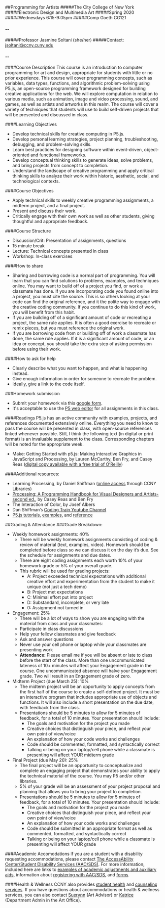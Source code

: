 ##Programming for Artists
#####The City College of New York
#####Electronic Design and Multimedia Art
#####Spring 2020
#####Wednesdays 6:15-9:05pm 
#####Comp Goeth CG121
#### --

#####Professor Jasmine Soltani (she/her)
#####Contact: jsoltani@ccny.cuny.edu
#### --

####Course Description
This course is an introduction to computer programming for art and design, appropriate for students with little or no prior experience. This course will cover programming concepts, such as variables, data types, functions, and algorithmic problem-solving using P5.js, an open-source programming framework designed for building creative applications for the web. We will explore computation in relation to various media, such as animation, image and video processing, sound, and games, as well as artists and artworks in this realm. The course will cover a variety of techniques that students will use to build self-driven projects that will be presented and discussed in class.

####Learning Objectives
* Develop technical skills for creative computing in P5.js.
* Develop personal learning strategies, project planning, troubleshooting, debugging, and problem-solving skills.
* Learn best practices for designing software within event-driven, object-oriented and functional frameworks.
* Develop conceptual thinking skills to generate ideas, solve problems, and bring projects from concept to completion.
* Understand the landscape of creative programming and apply critical thinking skills to analyze their work within historic, aesthetic, social, and technological contexts.

####Course Objectives
* Apply technical skills to weekly creative programming assignments, a midterm project, and a final project.
* Present and discuss their work. 
* Critically engage with their own work as well as other students, giving thoughtful and appropriate feedback.

####Course Structure 
* Discussion/Crit: Presentation of assignments, questions
* 15 minute break
* Lecture: Technical concepts presented in class
* Workshop: In-class exercises

####How to share 
* Sharing and borrowing code is a normal part of programming. You will learn that you can find solutions to problems, examples, and techniques online. You may want to build off of a project you find, or work a classmate has done. 
If you are incorporating code you found online into a project, you must cite the source. This is so others looking at your code can find the original reference, and it the polite way to engage with the creative coding community. If you continue to do this kind of work, you will benefit from this habit.
* If you are building off of a significant amount of code or recreating a project, the same rule applies. It is often a good exercise to recreate or remix pieces, but you must reference the original work. 
* If you are borrowing code from or building off of work a classmate has done, the same rule applies. If it is a significant amount of code, or an idea or concept, you should take the extra step of asking permission before using their work.

####How to ask for help
* Clearly describe what you want to happen, and what is happening instead.
* Give enough information in order for someone to recreate the problem.
* Ideally, give a link to the code itself.

###Homework submission
* Submit your homework via this [google form](https://docs.google.com/forms/d/e/1FAIpQLSe4D4Ud3hiLtZVBhaY6gwD7V3mZjl6HlQyKi7WqB6oVEAQScQ/viewform).
* It's acceptable to use the [P5 web editor](https://editor.p5js.org/) for all assignments in this class.
    
####Readings 
P5.js has an active community with examples, projects, and references documented extensively online. Everything you need to know to pass the course will be presented in class, with open-source references linked whenever possible. Still, I think the following text (in digital or print format) is an invaluable supplement to the class. Corresponding chapters will be noted for the appropriate week.

* Make: Getting Started with p5.js: Making Interactive Graphics in JavaScript and Processing, by Lauren McCarthy, Ben Fry, and Casey Reas ([digital copy available with a free trial of O’Reilly](https://learning.oreilly.com/library/view/make-getting-started/9781457186769/))

####Additional resources:
* Learning Processing, by Daniel Shiffman ([online access](https://ebookcentral.proquest.com/lib/ccny-ebooks/detail.action?docID=4003651) through CCNY Libraries)
* [Processing: A Programming Handbook for Visual Designers and Artists- second ed.](https://processing.org/handbook/), by Casey Reas and Ben Fry
* The Interaction of Color, by Josef Albers
* Dan Shiffman’s [Coding Train Youtube Channel](https://www.youtube.com/channel/UCvjgXvBlbQiydffZU7m1_aw)
* [P5.js tutorials](https://p5js.org/learn/), [examples](https://processing.org/examples/), and [reference](https://processing.org/reference/)

##Grading & Attendance 
###Grade Breakdown:
* Weekly homework assignments: 40%
    - There will be weekly homework assignments consisting of coding & review of material (text, examples, video). Homework should be completed before class so we can discuss it on the day it’s due. See the schedule for assignments and due dates.
    - There are eight coding assignments each worth 10% of your homework grade or 5% of your overall grade.
    - This rubric will be used for grading projects:
        - A: Project exceeded technical expectations with additional creative effort and experimentation from the student to make it unique (not just a tech demo)
        - B: Project met expectations
        - C: Minimal effort put into project
        - D: Substandard, incomplete, or very late
        - 0: Assignment not turned in
* Engagement: 25%
     - There will be a lot of ways to show you are engaging with the material from class and your classmates:
    - Participate in class discussions
    - Help your fellow classmates and give feedback
    - Ask and answer questions
    - Never use your cell phone or laptop while your classmates are presenting work
    - **Attendance**: Please email me if you will be absent or late to class before the start of the class. More than one uncommunicated lateness of 10+ minutes will affect your Engagement grade in the course. One uncommunicated absence will halve your Engagement grade. Two will result in an Engagement grade of zero.
* Midterm Project (due March 25): 10%
    - The midterm project will be an opportunity to apply concepts from the first half of the course to create a self-defined project. It must be an interactive program that includes appropriate use of objects and functions. It will also include a short presentation on the due date, with feedback from the class.
    - Presentations should be 5 minutes to allow for 5 minutes of feedback, for a total of 10 minutes. Your presentation should include:
        - The goals and motivation for the project you made
        - Creative choices that distinguish your piece, and reflect your own point of view/voice
        - An explanation of how your code works and challenges
        - Code should be commented, formatted, and syntactically correct
        - Talking or being on your laptop/cell phone while a classmate is presenting will affect YOUR midterm grade
* Final Project (due May 20): 25%
    - The final project will be an opportunity to conceptualize and complete an engaging project that demonstrates your ability to apply the technical material of the course. You may P5 and/or other libraries.
    - 5% of your grade will be an assessment of your project proposal and planning that allows you to bring your project to completion.
    - Presentations should be 5 minutes to allow for 5 minutes of feedback, for a total of 10 minutes. Your presentation should include:
        - The goals and motivation for the project you made
        - Creative choices that distinguish your piece, and reflect your own point of view/voice
        - An explanation of how your code works and challenges
        - Code should be submitted in an appropriate format as well as commented, formatted, and syntactically correct
        - Talking or being on your laptop/cell phone while a classmate is presenting will affect YOUR grade

####Academic Accomodations
If you are a student with a disability requesting accommodations, please contact [The AccessAbility Center/Student Disability Services (AAC/SDS)](https://www.ccny.cuny.edu/accessability). For more information, included here are links to [examples of academic adjustments and auxiliary aids](https://www.ccny.cuny.edu/accessability/academic-adjustments-auxiliary-aids), information about [registering with AAC/SDS](https://www.ccny.cuny.edu/accessability/register), and [forms](https://www.ccny.cuny.edu/accessability/forms). 

####Health & Wellness
CCNY also provides [student health](https://www.ccny.cuny.edu/shs) and [counseling services](https://www.ccny.cuny.edu/counseling).
If you have questions about accommodations or health & wellness services, you can also contact [Suerynn](https://www.ccny.cuny.edu/profiles/suerynn-lee) (Art Advisor) or [Katrice](https://www.ccny.cuny.edu/profiles/katrice-henderson) (Department Admin in the Art Office).
